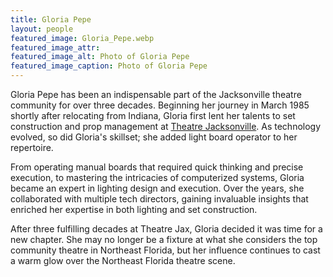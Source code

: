 ```yaml
---
title: Gloria Pepe
layout: people
featured_image: Gloria_Pepe.webp
featured_image_attr: 
featured_image_alt: Photo of Gloria Pepe
featured_image_caption: Photo of Gloria Pepe
---
```

Gloria Pepe has been an indispensable part of the Jacksonville theatre community for over three decades. Beginning her journey in March 1985 shortly after relocating from Indiana, Gloria first lent her talents to set construction and prop management at [Theatre Jacksonville](/theatres/theatre-jacksonville). As technology evolved, so did Gloria's skillset; she added light board operator to her repertoire.

From operating manual boards that required quick thinking and precise execution, to mastering the intricacies of computerized systems, Gloria became an expert in lighting design and execution. Over the years, she collaborated with multiple tech directors, gaining invaluable insights that enriched her expertise in both lighting and set construction.

After three fulfilling decades at Theatre Jax, Gloria decided it was time for a new chapter. She may no longer be a fixture at what she considers the top community theatre in Northeast Florida, but her influence continues to cast a warm glow over the Northeast Florida theatre scene. 